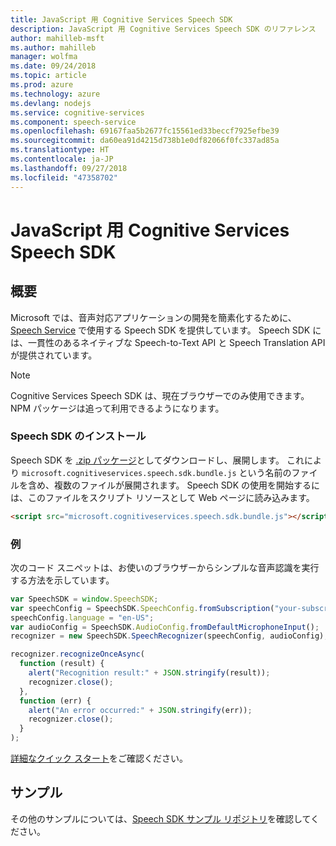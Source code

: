 ```yaml
---
title: JavaScript 用 Cognitive Services Speech SDK
description: JavaScript 用 Cognitive Services Speech SDK のリファレンス
author: mahilleb-msft
ms.author: mahilleb
manager: wolfma
ms.date: 09/24/2018
ms.topic: article
ms.prod: azure
ms.technology: azure
ms.devlang: nodejs
ms.service: cognitive-services
ms.component: speech-service
ms.openlocfilehash: 69167faa5b2677fc15561ed33beccf7925efbe39
ms.sourcegitcommit: da60ea91d4215d738b1e0df82066f0fc337ad85a
ms.translationtype: HT
ms.contentlocale: ja-JP
ms.lasthandoff: 09/27/2018
ms.locfileid: "47358702"
---
```

# <a name="cognitive-services-speech-sdk-for-javascript"></a>JavaScript 用 Cognitive Services Speech SDK

## <a name="overview"></a>概要

Microsoft では、音声対応アプリケーションの開発を簡素化するために、[Speech Service](https://aka.ms/csspeech) で使用する Speech SDK を提供しています。
Speech SDK には、一貫性のあるネイティブな Speech-to-Text API と Speech Translation API が提供されています。

> [!NOTE]
> Cognitive Services Speech SDK は、現在ブラウザーでのみ使用できます。
> NPM パッケージは追って利用できるようになります。

### <a name="install-the-speech-sdk"></a>Speech SDK のインストール

Speech SDK を [.zip パッケージ](https://aka.ms/csspeech/jsbrowserpackage)としてダウンロードし、展開します。
これにより `microsoft.cognitiveservices.speech.sdk.bundle.js` という名前のファイルを含め、複数のファイルが展開されます。
Speech SDK の使用を開始するには、このファイルをスクリプト リソースとして Web ページに読み込みます。

```html
<script src="microsoft.cognitiveservices.speech.sdk.bundle.js"></script>
```

### <a name="example"></a>例 

次のコード スニペットは、お使いのブラウザーからシンプルな音声認識を実行する方法を示しています。

```javascript 
var SpeechSDK = window.SpeechSDK;
var speechConfig = SpeechSDK.SpeechConfig.fromSubscription("your-subscription-key", "your-service-region");
speechConfig.language = "en-US";
var audioConfig = SpeechSDK.AudioConfig.fromDefaultMicrophoneInput();
recognizer = new SpeechSDK.SpeechRecognizer(speechConfig, audioConfig);

recognizer.recognizeOnceAsync(
  function (result) {
    alert("Recognition result:" + JSON.stringify(result));
    recognizer.close();
  },
  function (err) {
    alert("An error occurred:" + JSON.stringify(err));
    recognizer.close();
  }
);
``` 

[詳細なクイック スタート](/azure/cognitive-services/speech-service/quickstart-js-browser)をご確認ください。

## <a name="samples"></a>サンプル

その他のサンプルについては、[Speech SDK サンプル リポジトリ](https://aka.ms/csspeech/samples)を確認してください。
